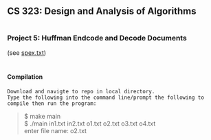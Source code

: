 ## <h2><b>CS 323: Design and Analysis of Algorithms</b></h2>
# <h3>Project 5: Huffman Endcode and Decode Documents</h3> (see <a href="https://github.com/isaac-ba/Character_Count_Alg_Java/blob/master/spex.txt">spex.txt</a>)

# <h4>Compilation</h4>	

	Download and navigte to repo in local directory.
	Type the following into the command line/prompt the following to compile then run the program:
>$ make main<br>
>$ ./main  in1.txt in2.txt o1.txt o2.txt o3.txt o4.txt <br>
>enter file name: o2.txt<br>



